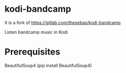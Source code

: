 # kodi-bandcamp
It is a fork of https://gitlab.com/thesebas/kodi-bandcamp

Listen bandcamp music in Kodi

# Prerequisites
BeautifulSoup4 (pip install BeautifulSoup4)
